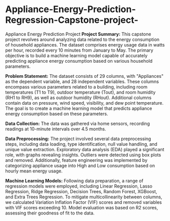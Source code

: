 # Appliance-Energy-Prediction-Regression-Capstone-project-
Appliance Energy Prediction Project
**Project Summary:**
This capstone project revolves around analyzing data related to the energy consumption of household appliances. The dataset comprises energy usage data in watts per hour, recorded every 10 minutes from January to May. The primary objective is to build a machine learning model capable of accurately predicting appliance energy consumption based on various household parameters.

**Problem Statement:**
The dataset consists of 29 columns, with "Appliances" as the dependent variable, and 28 independent variables. These columns encompass various parameters related to a building, including room temperatures (T1 to T9), outdoor temperature (Tout), and room humidity (RH1 to RH9), as well as outdoor humidity (RHout). Additional columns contain data on pressure, wind speed, visibility, and dew point temperature. The goal is to create a machine learning model that predicts appliance energy consumption based on these parameters.

**Data Collection:**
The data was gathered via home sensors, recording readings at 10-minute intervals over 4.5 months.

**Data Preprocessing:**
The project involved several data preprocessing steps, including data loading, type identification, null value handling, and unique value extraction. Exploratory data analysis (EDA) played a significant role, with graphs revealing insights. Outliers were detected using box plots and removed. Additionally, feature engineering was implemented by categorizing appliance usage into High and Low consumption based on hourly mean energy usage.

**Machine Learning Models:**
Following data preparation, a range of regression models were employed, including Linear Regression, Lasso Regression, Ridge Regression, Decision Trees, Random Forest, XGBoost, and Extra Trees Regression. To mitigate multicollinearity between columns, we calculated Variation Inflation Factor (VIF) scores and removed variables with VIF scores exceeding 10. Model evaluation was based on R2 scores, assessing their goodness of fit to the data.
